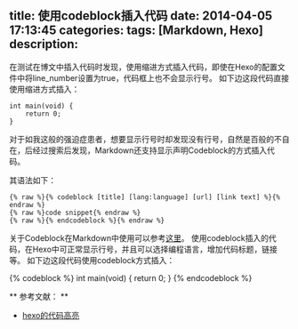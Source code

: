 title: 使用codeblock插入代码
date: 2014-04-05 17:13:45
categories:
tags: [Markdown, Hexo]
description:
---

在测试在博文中插入代码时发现，使用缩进方式插入代码，即使在Hexo的配置文件中将line_number设置为true，代码框上也不会显示行号。
如下边这段代码直接使用缩进方式插入：

    int main(void) {
        return 0;
    }

对于如我这般的强迫症患者，想要显示行号时却发现没有行号，自然是百般的不自在，后经过搜索后发现，Markdown还支持显示声明Codeblock的方式插入代码。
<!-- more -->
其语法如下：

    {% raw %}{% codeblock [title] [lang:language] [url] [link text] %}{% endraw %}
    {% raw %}code snippet{% endraw %}
    {% raw %}{% endcodeblock %}{% endraw %}

关于Codeblock在Markdown中使用可以参考[这里](http://hexo.io/docs/tag-plugins.html#Code_Block)。
使用codeblock插入的代码，在Hexo中可正常显示行号，并且可以选择编程语言，增加代码标题，链接等。
如下边这段代码使用codeblock方式插入：

{% codeblock %}
int main(void) {
    return 0;
}
{% endcodeblock %}

** 参考文献： **
* [hexo的代码高亮](http://popozhu.github.io/2013/06/15/hexo%E4%BB%A3%E7%A0%81%E9%AB%98%E4%BA%AE/)
